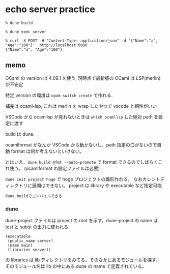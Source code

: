 # echo server practice

```
% dune build

% dune exec server

% curl -X POST -H "Content-Type: application/json" -d '{"Name":"a", "Age":"100"}'  http://localhost:8080
{"Name":"a", "Age":"100"}
```

## memo

OCaml の version は 4.09.1 を使う, 現時点で最新版の OCaml は LSP(merlin) が不安定

特定 version の環境は `opam switch create` で作れる.

補完は ocaml-lsp, これは merlin を wrap したやつで vscode と相性がいい

VSCode から ocamllsp が見れないときは `which ocamllsp` した絶対 path を設定に渡す

build は dune.

ocamlformat がなんか VSCode から動かないし、path 指定の口がないので自動 format は何か考えないといけない。

とはいえ、`dune build @fmt --auto-promote` で format できるのでしばらくこれ使う。
(ocamlformat の設定ファイルは必要)

`dune init project hoge` で hoge プロジェクトの雛形作れる。
なおカレントディレクトリに展開はできない。
project は library や executable など指定可能

`dune buildでコンパイルできる`

### dune

dune-project ファイルは project の root を示す。dune-project の name は test と subst の出力に使われる

```
(executable
 (public_name server)
 (name main)
 (libraries server))
```

の libraries は lib ディレクトリをみてる。そのなかにあるモジュールを探す。
そのモジュール名は lib の中にある dune の name で定義されている。
